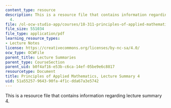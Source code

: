 ```yaml
---
content_type: resource
description: This is a resource file that contains information regarding lecture summary
  4.
file: /ol-ocw-studio-app/courses/18-311-principles-of-applied-mathematics-spring-2014/51a55257964390fa4f1cdda67a3e5742_MIT18_311S14_Lecture4.pdf
file_size: 551034
file_type: application/pdf
learning_resource_types:
- Lecture Notes
license: https://creativecommons.org/licenses/by-nc-sa/4.0/
ocw_type: OCWFile
parent_title: Lecture Summaries
parent_type: CourseSection
parent_uid: b0f4af16-e53b-c6ca-14ef-05be9e6c8817
resourcetype: Document
title: Principles of Applied Mathematics, Lecture Summary 4
uid: 51a55257-9643-90fa-4f1c-dda67a3e5742
---
```

This is a resource file that contains information regarding lecture summary 4.